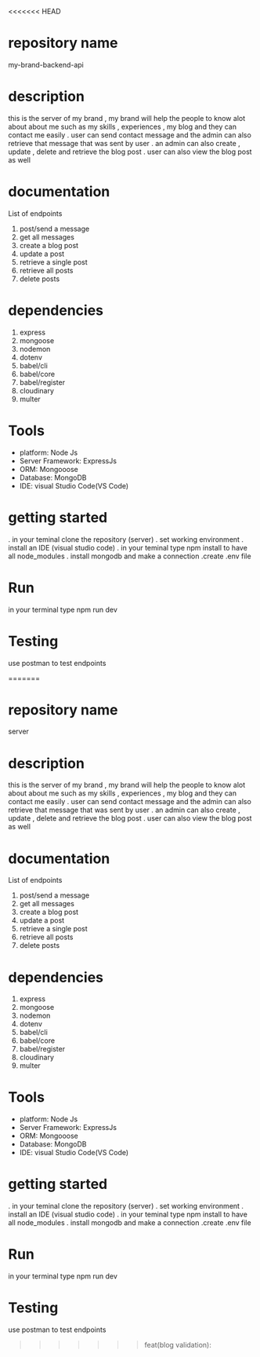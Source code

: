 <<<<<<< HEAD
# repository name
my-brand-backend-api

# description 
this is the server of my brand , my brand will help the people to  know alot about about me such as my skills , experiences , my blog and they can contact me easily .   user can send contact message and the admin can also retrieve that message that was sent by user . an admin can also create , update , delete and retrieve the blog post . user can also view the blog post as well

# documentation 
List of endpoints

1. post/send a message
2. get all messages
3. create a blog post
4. update a post
5. retrieve a single post
6. retrieve all posts
7. delete posts

# dependencies

1. express 
2. mongoose 
3. nodemon 
4. dotenv 
5. babel/cli 
6. babel/core 
7. babel/register 
8. cloudinary
9. multer

# Tools
* platform: Node Js
* Server Framework: ExpressJs
* ORM: Mongooose
* Database: MongoDB
* IDE: visual Studio Code(VS Code) 

# getting started
. in your teminal clone the repository (server) 
. set working environment 
. install an IDE (visual studio code)
. in your teminal type npm install to have all node_modules
. install mongodb and make a connection
.create .env file

# Run
in your terminal type npm run dev

# Testing 
use postman to test endpoints



=======
# repository name
server

# description 
this is the server of my brand , my brand will help the people to  know alot about about me such as my skills , experiences , my blog and they can contact me easily .   user can send contact message and the admin can also retrieve that message that was sent by user . an admin can also create , update , delete and retrieve the blog post . user can also view the blog post as well

# documentation 
List of endpoints

1. post/send a message
2. get all messages
3. create a blog post
4. update a post
5. retrieve a single post
6. retrieve all posts
7. delete posts

# dependencies

1. express 
2. mongoose 
3. nodemon 
4. dotenv 
5. babel/cli 
6. babel/core 
7. babel/register 
8. cloudinary
9. multer

# Tools
* platform: Node Js
* Server Framework: ExpressJs
* ORM: Mongooose
* Database: MongoDB
* IDE: visual Studio Code(VS Code) 

# getting started
. in your teminal clone the repository (server) 
. set working environment 
. install an IDE (visual studio code)
. in your teminal type npm install to have all node_modules
. install mongodb and make a connection
.create .env file

# Run
in your terminal type npm run dev

# Testing 
use postman to test endpoints



>>>>>>> feat(blog validation):
